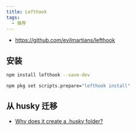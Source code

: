 ```yaml
---
title: Lefthook
tags:
  - 推荐
---
```


- https://github.com/evilmartians/lefthook

## 安装

```bash npm2yarn
npm install lefthook --save-dev
```

```bash
npm pkg set scripts.prepare="lefthook install"
```

## 从 husky 迁移

- [Why does it create a .husky folder?](https://github.com/evilmartians/lefthook/issues/207)
